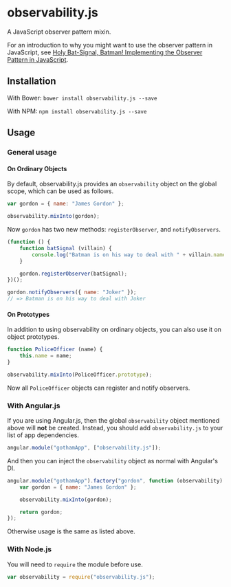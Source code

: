 # observability.js

A JavaScript observer pattern mixin.

For an introduction to why you might want to use the observer pattern in JavaScript, see [Holy Bat-Signal, Batman! Implementing the Observer Pattern in JavaScript][drip].

## Installation

With Bower: `bower install observability.js --save`

With NPM: `npm install observability.js --save`

## Usage

### General usage

#### On Ordinary Objects

By default, observability.js provides an `observability` object on the global
scope, which can be used as follows.

```js
var gordon = { name: "James Gordon" };

observability.mixInto(gordon);
```

Now `gordon` has two new methods: `registerObserver`, and `notifyObservers`.

```js
(function () {
    function batSignal (villain) {
        console.log("Batman is on his way to deal with " + villain.name);
    }

    gordon.registerObserver(batSignal);
})();

gordon.notifyObservers({ name: "Joker" });
// => Batman is on his way to deal with Joker
```

#### On Prototypes

In addition to using observability on ordinary objects, you can also use it on object prototypes.

```js
function PoliceOfficer (name) {
    this.name = name;
}

observability.mixInto(PoliceOfficer.prototype);
```

Now all `PoliceOfficer` objects can register and notify observers.

### With Angular.js

If you are using Angular.js, then the global `observability` object mentioned above will **not** be created. Instead, you should add `observability.js` to your list of app dependencies.

```js
angular.module("gothamApp", ["observability.js"]);
```

And then you can inject the `observability` object as normal with Angular's DI.

```js
angular.module("gothamApp").factory("gordon", function (observability) {
    var gordon = { name: "James Gordon" };

    observability.mixInto(gordon);

    return gordon;
});
```

Otherwise usage is the same as listed above.

### With Node.js

You will need to `require` the module before use.

```js
var observability = require("observability.js");
```

[drip]:http://us6.campaign-archive2.com/?u=2cc20705b76fa66ab84a6634f&id=68a4cb2eb1&e=7cf19e1ff8

